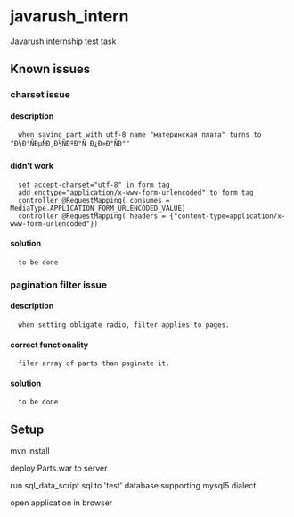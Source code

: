 # javarush_intern
Javarush internship test task

## Known issues
### charset issue
#### description
      when saving part with utf-8 name "материнская плата" turns to "Ð¼Ð°ÑÐµÑÐ¸Ð½ÑÐºÐ°Ñ Ð¿Ð»Ð°ÑÐ°"
#### didn't work
      set accept-charset="utf-8" in form tag
      add enctype="application/x-www-form-urlencoded" to form tag
      controller @RequestMapping( consumes = MediaType.APPLICATION_FORM_URLENCODED_VALUE)
      controller @RequestMapping( headers = {"content-type=application/x-www-form-urlencoded"})
#### solution
      to be done
### pagination filter issue
#### description
      when setting obligate radio, filter applies to pages.
#### correct functionality 
      filer array of parts than paginate it.
#### solution
      to be done
  
## Setup
  mvn install
  
  deploy Parts.war to server
  
  run sql_data_script.sql to 'test' database supporting mysql5 dialect
  
  open application in browser
  
